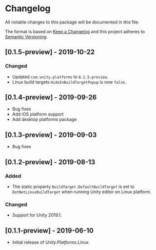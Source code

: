 # Changelog
All notable changes to this package will be documented in this file.

The format is based on [Keep a Changelog](http://keepachangelog.com/en/1.0.0/)
and this project adheres to [Semantic Versioning](http://semver.org/spec/v2.0.0.html).

## [0.1.5-preview] - 2019-10-22

### Changed
* Updated `com.unity.platforms` to `0.1.5-preview`.
* Linux build targets `HideInBuildTargetPopup` is now `false`.

## [0.1.4-preview] - 2019-09-26
* Bug fixes  
* Add iOS platform support
* Add desktop platforms package

## [0.1.3-preview] - 2019-09-03

* Bug fixes  

## [0.1.2-preview] - 2019-08-13

### Added

* The static property `BuildTarget.DefaultBuildTarget` is set to `DotNetLinuxBuildTarget` when running Unity editor on Linux platform.

### Changed

* Support for Unity 2019.1.

## [0.1.1-preview] - 2019-06-10

* Initial release of *Unity.Platforms.Linux*.
